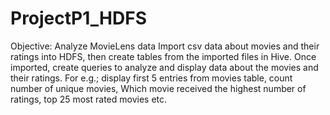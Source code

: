 # ProjectP1_HDFS

Objective:
Analyze MovieLens data
Import csv data about movies and their ratings into HDFS,
then create tables from the imported files in Hive.
Once imported, create queries to analyze and display data about the movies and their ratings. 
For e.g.; display first 5 entries from movies table, count number of unique movies, Which movie received the highest number of ratings, top 25 most rated movies etc.
